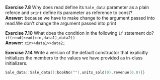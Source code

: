 **Exercise 7.8** Why does read define its `Sale_data` parameter as a plain referce and `print` define its parameter as reference to const?<br />
**Answer:** because we have to make change to the argument passed into read.We don't change the argument passed into print


**Exercise 7.10** What does the condition in the following `if` statement do? `if(read(read(cin,data1),data2))` <br />
**Answer:** `cin>>data1>>data2;`


**Exercise 7.14** Write a version of the default constructor that explicitly initializes the members to the values we have provided as in-class initializers.<br />
```cpp
Sale_data::Sale_data():bookNo(""),units_sold(0),revenue(0.0){}
```



